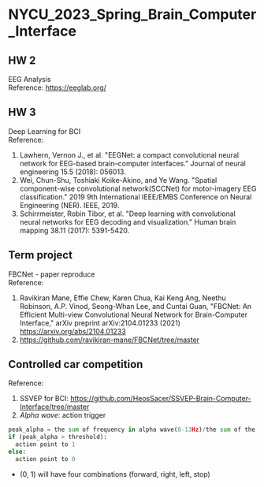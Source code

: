 # NYCU_2023_Spring_Brain_Computer_Interface
## HW 2
EEG Analysis   
Reference: https://eeglab.org/
## HW 3
Deep Learning for BCI  
Reference:  
1. Lawhern, Vernon J., et al. "EEGNet: a compact convolutional neural network for EEG-based brain–computer interfaces." Journal of neural engineering 15.5 (2018): 056013.  
2. Wei, Chun-Shu, Toshiaki Koike-Akino, and Ye Wang. "Spatial component-wise convolutional network(SCCNet) for motor-imagery EEG classification." 2019 9th International IEEE/EMBS Conference on Neural Engineering (NER). IEEE, 2019.  
3. Schirrmeister, Robin Tibor, et al. "Deep learning with convolutional neural networks for EEG decoding and visualization." Human brain mapping 38.11 (2017): 5391-5420.
## Term project
FBCNet - paper reproduce  
Reference:  
1. Ravikiran Mane, Effie Chew, Karen Chua, Kai Keng Ang, Neethu Robinson, A.P. Vinod, Seong-Whan Lee, and Cuntai Guan, "FBCNet: An Efficient Multi-view Convolutional Neural Network for Brain-Computer Interface," arXiv preprint arXiv:2104.01233 (2021) https://arxiv.org/abs/2104.01233  
2. https://github.com/ravikiran-mane/FBCNet/tree/master
## Controlled car competition
Reference:  
1. SSVEP for BCI: https://github.com/HeosSacer/SSVEP-Brain-Computer-Interface/tree/master  
2. *Alpha wave*: action trigger  
```Python
peak_alpha = the sum of frequency in alpha wave(8-13Hz)/the sum of the frequency in 3-30Hz  
if (peak_alpha > threshold): 
  action point to 1  
else: 
  action point to 0  
```
- (0, 1) will have four combinations (forward, right, left, stop)

